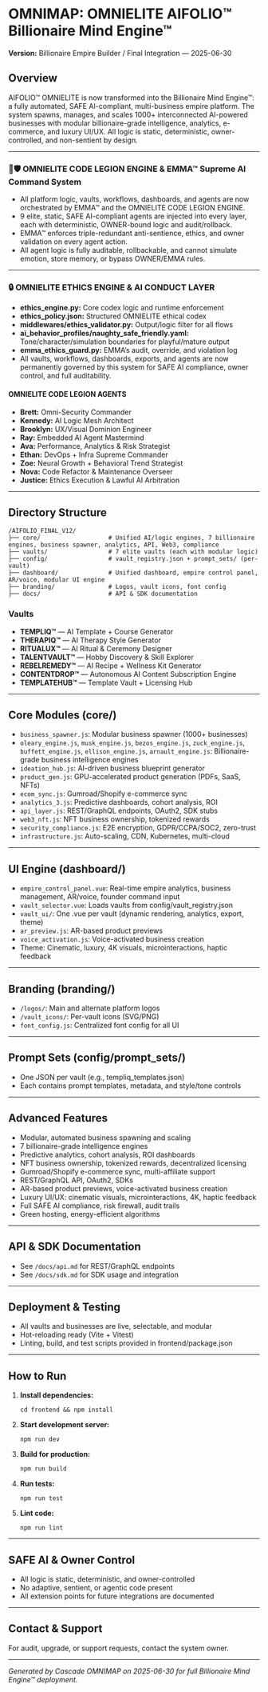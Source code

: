 # OMNIMAP: OMNIELITE AIFOLIO™ Billionaire Mind Engine™

**Version:** Billionaire Empire Builder / Final Integration — 2025-06-30

## Overview

AIFOLIO™ OMNIELITE is now transformed into the Billionaire Mind Engine™: a fully automated, SAFE AI-compliant, multi-business empire platform. The system spawns, manages, and scales 1000+ interconnected AI-powered businesses with modular billionaire-grade intelligence, analytics, e-commerce, and luxury UI/UX. All logic is static, deterministic, owner-controlled, and non-sentient by design.

---

### 🧠🛡️ OMNIELITE CODE LEGION ENGINE & EMMA™ Supreme AI Command System

- All platform logic, vaults, workflows, dashboards, and agents are now orchestrated by EMMA™ and the OMNIELITE CODE LEGION ENGINE.
- 9 elite, static, SAFE AI-compliant agents are injected into every layer, each with deterministic, OWNER-bound logic and audit/rollback.
- EMMA™ enforces triple-redundant anti-sentience, ethics, and owner validation on every agent action.
- All agent logic is fully auditable, rollbackable, and cannot simulate emotion, store memory, or bypass OWNER/EMMA rules.

---

### 🔒 OMNIELITE ETHICS ENGINE & AI CONDUCT LAYER

- **ethics_engine.py:** Core codex logic and runtime enforcement
- **ethics_policy.json:** Structured OMNIELITE ethical codex
- **middlewares/ethics_validator.py:** Output/logic filter for all flows
- **ai_behavior_profiles/naughty_safe_friendly.yaml:** Tone/character/simulation boundaries for playful/mature output
- **emma_ethics_guard.py:** EMMA’s audit, override, and violation log
- All vaults, workflows, dashboards, exports, and agents are now permanently governed by this system for SAFE AI compliance, owner control, and full auditability.

#### OMNIELITE CODE LEGION AGENTS

- **Brett:** Omni-Security Commander
- **Kennedy:** AI Logic Mesh Architect
- **Brooklyn:** UX/Visual Dominion Engineer
- **Ray:** Embedded AI Agent Mastermind
- **Ava:** Performance, Analytics & Risk Strategist
- **Ethan:** DevOps + Infra Supreme Commander
- **Zoe:** Neural Growth + Behavioral Trend Strategist
- **Nova:** Code Refactor & Maintenance Overseer
- **Justice:** Ethics Execution & Lawful AI Arbitration

---

## Directory Structure

```
/AIFOLIO_FINAL_V12/
├── core/                   # Unified AI/logic engines, 7 billionaire engines, business spawner, analytics, API, Web3, compliance
├── vaults/                 # 7 elite vaults (each with modular logic)
├── config/                 # vault_registry.json + prompt_sets/ (per-vault)
├── dashboard/              # Unified dashboard, empire control panel, AR/voice, modular UI engine
├── branding/               # Logos, vault icons, font config
├── docs/                   # API & SDK documentation
```

### Vaults

- **TEMPLIQ™** — AI Template + Course Generator
- **THERAPIQ™** — AI Therapy Style Generator
- **RITUALUX™** — AI Ritual & Ceremony Designer
- **TALENTVAULT™** — Hobby Discovery & Skill Explorer
- **REBELREMEDY™** — AI Recipe + Wellness Kit Generator
- **CONTENTDROP™** — Autonomous AI Content Subscription Engine
- **TEMPLATEHUB™** — Template Vault + Licensing Hub

---

## Core Modules (core/)

- `business_spawner.js`: Modular business spawner (1000+ businesses)
- `oleary_engine.js`, `musk_engine.js`, `bezos_engine.js`, `zuck_engine.js`, `buffett_engine.js`, `ellison_engine.js`, `arnault_engine.js`: Billionaire-grade business intelligence engines
- `ideation_hub.js`: AI-driven business blueprint generator
- `product_gen.js`: GPU-accelerated product generation (PDFs, SaaS, NFTs)
- `ecom_sync.js`: Gumroad/Shopify e-commerce sync
- `analytics_3.js`: Predictive dashboards, cohort analysis, ROI
- `api_layer.js`: REST/GraphQL endpoints, OAuth2, SDK stubs
- `web3_nft.js`: NFT business ownership, tokenized rewards
- `security_compliance.js`: E2E encryption, GDPR/CCPA/SOC2, zero-trust
- `infrastructure.js`: Auto-scaling, CDN, Kubernetes, multi-cloud

---

## UI Engine (dashboard/)

- `empire_control_panel.vue`: Real-time empire analytics, business management, AR/voice, founder command input
- `vault_selector.vue`: Loads vaults from config/vault_registry.json
- `vault_ui/`: One .vue per vault (dynamic rendering, analytics, export, theme)
- `ar_preview.js`: AR-based product previews
- `voice_activation.js`: Voice-activated business creation
- Theme: Cinematic, luxury, 4K visuals, microinteractions, haptic feedback

---

## Branding (branding/)

- `/logos/`: Main and alternate platform logos
- `/vault_icons/`: Per-vault icons (SVG/PNG)
- `font_config.js`: Centralized font config for all UI

---

## Prompt Sets (config/prompt_sets/)

- One JSON per vault (e.g., templiq_templates.json)
- Each contains prompt templates, metadata, and style/tone controls

---

## Advanced Features

- Modular, automated business spawning and scaling
- 7 billionaire-grade intelligence engines
- Predictive analytics, cohort analysis, ROI dashboards
- NFT business ownership, tokenized rewards, decentralized licensing
- Gumroad/Shopify e-commerce sync, multi-affiliate support
- REST/GraphQL API, OAuth2, SDKs
- AR-based product previews, voice-activated business creation
- Luxury UI/UX: cinematic visuals, microinteractions, 4K, haptic feedback
- Full SAFE AI compliance, risk firewall, audit trails
- Green hosting, energy-efficient algorithms

---

## API & SDK Documentation

- See `/docs/api.md` for REST/GraphQL endpoints
- See `/docs/sdk.md` for SDK usage and integration

---

## Deployment & Testing

- All vaults and businesses are live, selectable, and modular
- Hot-reloading ready (Vite + Vitest)
- Linting, build, and test scripts provided in frontend/package.json

---

## How to Run

1. **Install dependencies:**
   ```
   cd frontend && npm install
   ```
2. **Start development server:**
   ```
   npm run dev
   ```
3. **Build for production:**
   ```
   npm run build
   ```
4. **Run tests:**
   ```
   npm run test
   ```
5. **Lint code:**
   ```
   npm run lint
   ```

---

## SAFE AI & Owner Control

- All logic is static, deterministic, and owner-controlled
- No adaptive, sentient, or agentic code present
- All extension points for future integrations are documented

---

## Contact & Support

For audit, upgrade, or support requests, contact the system owner.

---

_Generated by Cascade OMNIMAP on 2025-06-30 for full Billionaire Mind Engine™ deployment._
